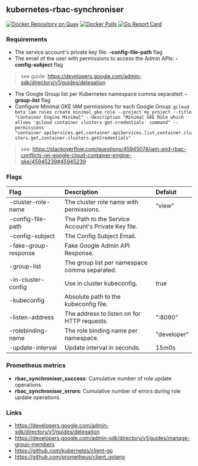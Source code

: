 ## kubernetes-rbac-synchroniser
[![Docker Repository on Quay](https://quay.io/repository/yacut/kubernetes-rbac-synchroniser/status "Docker Repository on Quay")](https://quay.io/repository/yacut/kubernetes-rbac-synchroniser)
[![Docker Pulls](https://img.shields.io/docker/pulls/yacut/kubernetes-rbac-synchroniser.svg?maxAge=604800)](https://hub.docker.com/r/yacut/kubernetes-rbac-synchroniser)
[![Go Report Card](https://goreportcard.com/badge/github.com/yacut/kubernetes-rbac-synchroniser)](https://goreportcard.com/report/github.com/yacut/kubernetes-rbac-synchroniser)


### Requirements

- The service account's private key file: **-config-file-path** flag
- The email of the user with permissions to access the Admin APIs:  **-config-subject** flag

> see guide: https://developers.google.com/admin-sdk/directory/v1/guides/delegation

- The Google Group list per Kubernetes namespace comma separated: **-group-list** flag
- Configure Minimal GKE IAM permissions for each Google Group: `gcloud beta iam roles create minimal_gke_role --project my_project --title "Container Engine Minimal" --description "Minimal GKE Role which allows 'gcloud container clusters get-credentials' command" --permissions "container.apiServices.get,container.apiServices.list,container.clusters.get,container.clusters.getCredentials"`

> see: https://stackoverflow.com/questions/45945074/iam-and-rbac-conflicts-on-google-cloud-container-engine-gke/45945239#45945239

### Flags

| Flag                 | Description                                         | Defalut     |
| :------------------- | :-------------------------------------------------- |:----------- |
| -cluster-role-name   | The cluster role name with permissions.             | "view"      |
| -config-file-path    | The Path to the Service Account's Private Key file. |             |
| -config-subject      | The Config Subject Email.                           |             |
| -fake-group-response | Fake Google Admin API Response.                     |             |
| -group-list          | The group list per namespace comma separated.       |             |
| -in-cluster-config   | Use in cluster kubeconfig.                          | true        |
| -kubeconfig          | Absolute path to the kubeconfig file.               |             |
| -listen-address      | The address to listen on for HTTP requests.         | ":8080"     |
| -rolebinding-name    | The role binding name per namespace.                | "developer" |
| -update-interval     | Update interval in seconds.                         | 15m0s       |

### Prometheus metrics

- **rbac_synchroniser_success**: Cumulative number of role update operations.
- **rbac_synchroniser_errors**: Cumulative number of errors during role update operations.

### Links

- https://developers.google.com/admin-sdk/directory/v1/guides/delegation
- https://developers.google.com/admin-sdk/directory/v1/guides/manage-group-members
- https://github.com/kubernetes/client-go
- https://github.com/prometheus/client_golang
